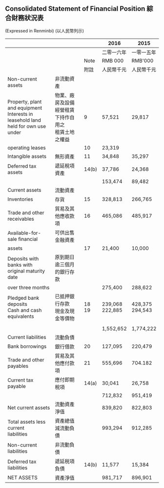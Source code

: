 ## Consolidated Statement of Financial Position 綜合財務狀況表

(Expressed in Renminbi) (以人民幣列示)

|                                                                                        |                                   |          | 2016               | 2015               |
|----------------------------------------------------------------------------------------|-----------------------------------|----------|--------------------|--------------------|
|                                                                                        |                                   |          | 二零一六年              | 一零一五年              |
|                                                                                        |                                   | Note     | RMB 000            | RMB'000            |
|                                                                                        |                                   | 附註       | 人民幣千元              | 人民幣千元              |
| Non-current assets                                                                     | 非流動資產                             |          |                    |                    |
| Property, plant and equipment<br>Interests in leasehold land<br>held for own use under | 物業、廠房及設備<br>經營租賃下持作自用之<br>租賃土地之權益 | 9        | 57,521             | 29,817             |
| operating leases                                                                       |                                   | 10       | 23,319             |                    |
| Intangible assets                                                                      | 無形資產                              | 11       | 34,848             | 35,297             |
| Deferred tax assets                                                                    | 遞延稅項資產                            | 14(b)    | 37,786             | 24,368             |
|                                                                                        |                                   |          | 153,474            | 89,482             |
| Current assets                                                                         | 流動資產                              |          |                    |                    |
| Inventories                                                                            | 存貨                                | 15       | 328,813            | 266,765            |
| Trade and other receivables                                                            | 貿易及其他應收款項                         | 16       | 465,086            | 485,917            |
| Available-for-sale financial                                                           | 可供出售金融資產                          |          |                    |                    |
| assets                                                                                 |                                   | 17       | 21,400             | 10,000             |
| Deposits with banks with<br>original maturity date                                     | 原到期日逾三個月<br>的銀行存款                 |          |                    |                    |
| over three months                                                                      |                                   |          | 275,400            | 288,622            |
| Pledged bank deposits<br>Cash and cash equivalents                                     | 已抵押銀行存款<br>現金及現金等價物               | 18<br>19 | 239,068<br>222,885 | 428,375<br>294,543 |
|                                                                                        |                                   |          |                    |                    |
|                                                                                        |                                   |          | 1,552,652          | 1,774,222          |
| Current liabilities                                                                    | 流動負債                              |          |                    |                    |
| Bank borrowings                                                                        | 銀行借款                              | 20       | 127,095            | 220,479            |
| Trade and other payables                                                               | 貿易及其他應付款項                         | 21       | 555,696            | 704.182            |
| Current tax payable                                                                    | 應付即期稅項                            | 14(a)    | 30,041             | 26,758             |
|                                                                                        |                                   |          | 712,832            | 951,419            |
| Net current assets                                                                     | 流動資產淨值                            |          | 839,820            | 822,803            |
| Total assets less current<br>liabilities                                               | 資產總值減流動負債                         |          | 993,294            | 912,285            |
| Non-current liabilities                                                                | 非流動負債                             |          |                    |                    |
| Deferred tax liabilities                                                               | 遞延税項負債                            | 14(b)    | 11,577             | 15,384             |
| NET ASSETS                                                                             | 資產淨值                              |          | 981,717            | 896,901            |